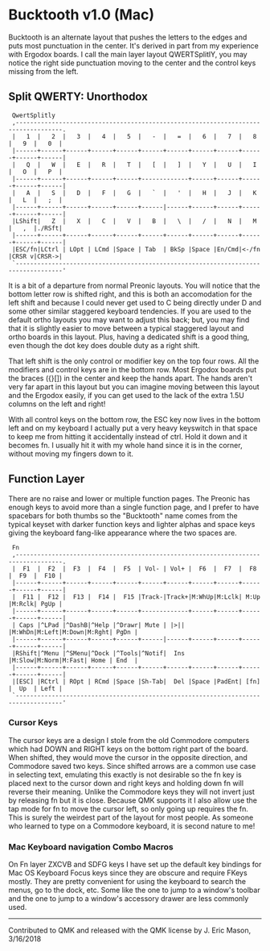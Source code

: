 # Bucktooth v1.0 (Mac)

Bucktooth is an alternate layout that pushes the letters to the edges and puts most punctuation in the center. It's derived in part from my experience with Ergodox boards. I call the main layer layout QWERTSplitlY, you may notice the right side punctuation moving to the center and the control keys missing from the left.

## Split QWERTY: Unorthodox

     QwertSplitly
     ,-----------------------------------------------------------------------------------.
     |   1  |   2  |   3  |   4  |   5  |   -  |   =  |   6  |   7  |   8  |   9  |   0  |
     |------+------+------+------+------+------+------+------+------+------+------+------|
     |   Q  |   W  |   E  |   R  |   T  |   [  |   ]  |   Y  |   U  |   I  |   O  |   P  |
     |------+------+------+------+------+-------------+------+------+------+------+------|
     |   A  |   S  |   D  |   F  |   G  |   `  |   '  |   H  |   J  |   K  |   L  |   ;  |
     |------+------+------+------+------+------|------+------+------+------+------+------|
     |LShift|   Z  |   X  |   C  |   V  |   B  |   \  |   /  |   N  |   M  |   ,  |./RSft|
     |------+------+------+------+------+------+------+------+------+------+------+------|
     |ESC/fn|LCtrl | LOpt | LCmd |Space | Tab  | BkSp |Space |En/Cmd|<-/fn |CRSR v|CRSR->|
     `-----------------------------------------------------------------------------------'


It is a bit of a departure from normal Preonic layouts. You will notice that the bottom letter row is shifted right, and this is both an accomodation for the left shift and because I could never get used to C being directly under D and some other similar staggered keyboard tendencies. If you are used to the default ortho layouts you may want to adjust this back; but, you may find that it is slightly easier to move between a typical staggered layout and ortho boards in this layout. Plus, having a dedicated shift is a good thing, even though the dot key does double duty as a right shift.

That left shift is the only control or modifier key on the top four rows. All the modifiers and control keys are in the bottom row. Most Ergodox boards put the braces ({}[]) in the center and keep the hands apart. The hands aren't very far apart in this layout but you can imagine moving between this layout and the Ergodox easily, if you can get used to the lack of the extra 1.5U columns on the left and right!

With all control keys on the bottom row, the ESC key now lives in the bottom left and on my keyboard I actually put a very heavy keyswitch in that space to keep me from hitting it accidentally instead of ctrl. Hold it down and it becomes fn. I usually hit it with my whole hand since it is in the corner, without moving my fingers down to it.

## Function Layer

There are no raise and lower or multiple function pages. The Preonic has enough keys to avoid more than a single function page, and I prefer to have spacebars for both thumbs so the "Bucktooth" name comes from the typical keyset with darker function keys and lighter alphas and space keys giving the keyboard fang-like appearance where the two spaces are.


     Fn
     ,-----------------------------------------------------------------------------------.
     |  F1  |  F2  |  F3  |  F4  |  F5  | Vol- | Vol+ |  F6  |  F7  |  F8  |  F9  |  F10 |
     |------+------+------+------+------+------+------+------+------+------+------+------|
     |  F11 |  F12 |  F13 |  F14 |  F15 |Track-|Track+|M:WhUp|M:Lclk| M:Up |M:Rclk| PgUp |
     |------+------+------+------+------+-------------+------+------+------+------+------|
     | Caps |^LPad |^DashB|^Help |^Drawr| Mute | |>|| |M:WhDn|M:Left|M:Down|M:Rght| PgDn |
     |------+------+------+------+------+------|------+------+------+------+------+------|
     |RShift|^Menu |^SMenu|^Dock |^Tools|^Notif|  Ins |M:Slow|M:Norm|M:Fast| Home | End  |
     |------+------+------+------+------+------+------+------+------+------+------+------|
     |[ESC] |RCtrl | ROpt | RCmd |Space |Sh-Tab|  Del |Space |PadEnt| [fn] |  Up  | Left |
     `-----------------------------------------------------------------------------------'

### Cursor Keys

The cursor keys are a design I stole from the old Commodore computers which had DOWN and RIGHT keys on the bottom right part of the board. When shifted, they would move the cursor in the opposite direction, and Commodore saved two keys. Since shifted arrows are a common use case in selecting text, emulating this exactly is not desirable so the fn key is placed next to the cursor down and right keys and holding down fn will reverse their meaning. Unlike the Commodore keys they will not invert just by releasing fn but it is close. Because QMK supports it I also allow use the tap mode for fn to move the cursor left, so only going up requires the fn. This is surely the weirdest part of the layout for most people. As someone who learned to type on a Commodore keyboard, it is second nature to me!

### Mac Keyboard navigation Combo Macros

On Fn layer ZXCVB and SDFG keys I have set up the default key bindings for Mac OS Keyboard Focus keys since they are obscure and require FKeys mostly. They are pretty convenient for using the keyboard to search the menus, go to the dock, etc. Some like the one to jump to a window's toolbar and the one to jump to a window's accessory drawer are less commonly used.

___

Contributed to QMK and released with the QMK license by J. Eric Mason, 3/16/2018
